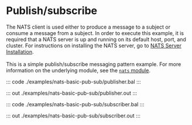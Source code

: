 # Publish/subscribe

The NATS client is used either to produce a message to a subject or consume a message from a subject.
In order to execute this example, it is required that a NATS server is up and running on its default host, port, and cluster.
For instructions on installing the NATS server,
go to [NATS Server Installation](https://docs.nats.io/nats-server/installation).<br/><br/>
This is a simple publish/subscribe messaging pattern example.
For more information on the underlying module, 
see the [`nats` module](https://docs.central.ballerina.io/ballerinax/nats/latest).


::: code ./examples/nats-basic-pub-sub/publisher.bal :::

::: out ./examples/nats-basic-pub-sub/publisher.out :::

::: code ./examples/nats-basic-pub-sub/subscriber.bal :::

::: out ./examples/nats-basic-pub-sub/subscriber.out :::